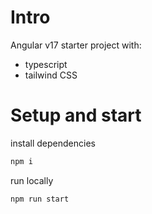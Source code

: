 # Intro

Angular v17 starter project with:

- typescript
- tailwind CSS

# Setup and start

install dependencies

```sh
npm i 
```

run locally

```sh
npm run start
```
